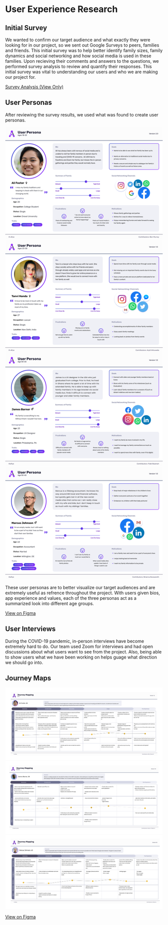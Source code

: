 # User Experience Research

## Initial Survey

We wanted to confirm our target audience and what exactly they were looking for in our project, so we sent out Google Surveys to peers, families and friends.  This initial survey was to help better identify family sizes, family dynamics and social networking and how social media is used in these families.  Upon recieving their comments and answers to the questions, we performed survey analysis to review and quantify their responses.  This initial survey was vital to understanding our users and who we are making our project for.

[Survey Analysis (View Only)](https://docs.google.com/document/d/1FRnMkmJf4eU00AY5tFJ1J-UZ8iFfKFoPRqiLLTi652E/edit?usp=sharing)

## User Personas

After reviewing the survey results, we used what was found to create user personas.

![Ali Foster User Persona](../_media/user-persona-ali.png)
![Tanvi Handa User Persona](../_media/user-persona-tanvi.png)
![James Barnor User Persona](../_media/user-persona-james.png)
![Marcus Johnson User Persona](../_media/user-persona-marcus.png)

These user personas are to better visualize our target audiences and are extremely useful as refrence throughout the project.  With users given bios, app experience and values, each of the three personas act as a summarized look into different age groups.

[View on Figma](https://www.figma.com/file/H1x8uEzPZo9c4mPEOa1el5/User-Personas?node-id=0%3A1)

## User Interviews

During the COVID-19 pandemic, in-person interviews have become extremely hard to do.  Our team used Zoom for interviews and had open discussions about what users want to see from the project.  Also, being able to show users what we have been working on helps guage what direction we should go into.

## Journey Maps

![Ali Foster Journey Map](../_media/jouney-map-ali.png)
![James Barnor Journey Map](../_media/journey-map-james.png)
![Marcus Johnson Journey Map](../_media/journey-map-marcus.png)

[View on Figma](https://www.figma.com/file/H1x8uEzPZo9c4mPEOa1el5/User-Personas?node-id=88%3A252)
